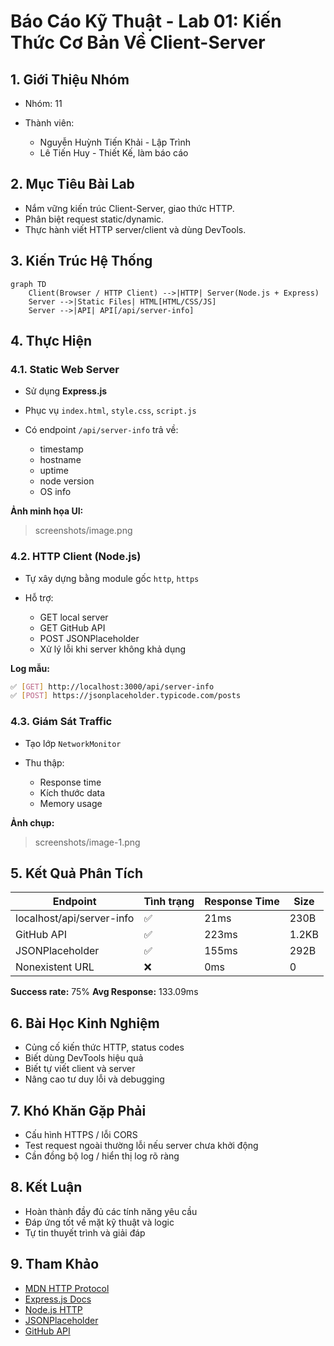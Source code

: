 # Báo Cáo Kỹ Thuật - Lab 01: Kiến Thức Cơ Bản Về Client-Server

## 1. Giới Thiệu Nhóm

* Nhóm: 11
* Thành viên:

  * Nguyễn Huỳnh Tiến Khải - Lập Trình
  * Lê Tiến Huy - Thiết Kế, làm báo cáo
  

## 2. Mục Tiêu Bài Lab

* Nắm vững kiến trúc Client-Server, giao thức HTTP.
* Phân biệt request static/dynamic.
* Thực hành viết HTTP server/client và dùng DevTools.

## 3. Kiến Trúc Hệ Thống

```mermaid
graph TD
    Client(Browser / HTTP Client) -->|HTTP| Server(Node.js + Express)
    Server -->|Static Files| HTML[HTML/CSS/JS]
    Server -->|API| API[/api/server-info]
```

## 4. Thực Hiện

### 4.1. Static Web Server

* Sử dụng **Express.js**
* Phục vụ `index.html`, `style.css`, `script.js`
* Có endpoint `/api/server-info` trả về:

  * timestamp
  * hostname
  * uptime
  * node version
  * OS info

**Ảnh minh họa UI:**

> screenshots/image.png

### 4.2. HTTP Client (Node.js)

* Tự xây dựng bằng module gốc `http`, `https`
* Hỗ trợ:

  * GET local server
  * GET GitHub API
  * POST JSONPlaceholder
  * Xử lý lỗi khi server không khả dụng

**Log mẫu:**

```bash
✅ [GET] http://localhost:3000/api/server-info
✅ [POST] https://jsonplaceholder.typicode.com/posts
```

### 4.3. Giám Sát Traffic

* Tạo lớp `NetworkMonitor`
* Thu thập:

  * Response time
  * Kích thước data
  * Memory usage

**Ảnh chụp:**

> screenshots/image-1.png

## 5. Kết Quả Phân Tích

| Endpoint                  | Tình trạng | Response Time | Size  |
| ------------------------- | ---------- | ------------- | ----- |
| localhost/api/server-info | ✅          | 21ms          | 230B  |
| GitHub API                | ✅          | 223ms         | 1.2KB |
| JSONPlaceholder           | ✅          | 155ms         | 292B  |
| Nonexistent URL           | ❌          | 0ms           | 0     |

**Success rate:** 75%
**Avg Response:** 133.09ms

## 6. Bài Học Kinh Nghiệm

* Củng cố kiến thức HTTP, status codes
* Biết dùng DevTools hiệu quả
* Biết tự viết client và server
* Nâng cao tư duy lỗi và debugging

## 7. Khó Khăn Gặp Phải

* Cấu hình HTTPS / lỗi CORS
* Test request ngoài thường lỗi nếu server chưa khởi động
* Cần đồng bộ log / hiển thị log rõ ràng

## 8. Kết Luận

* Hoàn thành đầy đủ các tính năng yêu cầu
* Đáp ứng tốt về mặt kỹ thuật và logic
* Tự tin thuyết trình và giải đáp

## 9. Tham Khảo

* [MDN HTTP Protocol](https://developer.mozilla.org/en-US/docs/Web/HTTP)
* [Express.js Docs](https://expressjs.com/)
* [Node.js HTTP](https://nodejs.org/api/http.html)
* [JSONPlaceholder](https://jsonplaceholder.typicode.com/)
* [GitHub API](https://docs.github.com/en/rest)
